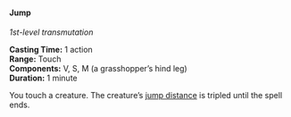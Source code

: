 #### Jump
<!-- markdownlint-disable link-image-reference-definitions -->
[_metadata_:spell_name]:- "Jump"
[_metadata_:spell_level]:- "1"
[_metadata_:spell_school]:- "transmutation"
[_metadata_:ritual]:- "false"
[_metadata_:casting_time_amount]:- "1"
[_metadata_:casting_time_unit]:- "action"
[_metadata_:range]:- "Touch"
[_metadata_:target]:- "one creature"
[_metadata_:components_verbal]:- "true"
[_metadata_:components_somatic]:- "true"
[_metadata_:components_material]:- "true"
[_metadata_:components_material_description]:- "a grasshopper’s hind leg"
[_metadata_:duration]:- "1 minute"
[_metadata_:concentration]:- "false"
[_metadata_:compared_to_wotc_srd_5.1]:- "mechanics_same_wording_same"
[_metadata_:compared_to_a5e_srd]:- "mechanics_different_wording_different"
<!-- markdownlint-disable-next-line no-emphasis-as-heading -->
_1st-level transmutation_

**Casting Time:** 1 action \
**Range:** Touch \
**Components:** V, S, M (a grasshopper’s hind leg) \
**Duration:** 1 minute

You touch a creature.
The creature’s [jump distance](#Exploration_Movement_jumping) is tripled until the spell ends.
